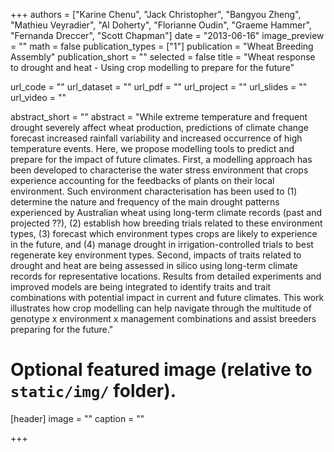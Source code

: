 +++
authors = ["Karine Chenu", "Jack Christopher", "Bangyou Zheng", "Mathieu Veyradier", "Al Doherty", "Florianne Oudin", "Graeme Hammer", "Fernanda Dreccer", "Scott Chapman"]
date = "2013-06-16"
image_preview = ""
math = false
publication_types = ["1"]
publication = "Wheat Breeding Assembly"
publication_short = ""
selected = false
title = "Wheat response to drought and heat - Using crop modelling to prepare for the future"

url_code = ""
url_dataset = ""
url_pdf = ""
url_project = ""
url_slides = ""
url_video = ""

abstract_short = ""
abstract = "While extreme temperature and frequent drought severely affect wheat production, predictions of climate change forecast increased rainfall variability and increased occurrence of high temperature events. Here, we propose modelling tools to predict and prepare for the impact of future climates. First, a modelling approach has been developed to characterise the water stress environment that crops experience accounting for the feedbacks of plants on their local environment. Such environment characterisation has been used to (1) determine the nature and frequency of the main drought patterns experienced by Australian wheat using long-term climate records (past and projected ??), (2) establish how breeding trials related to these environment types, (3) forecast which environment types crops are likely to experience in the future, and (4) manage drought in irrigation-controlled trials to best regenerate key environment types. Second, impacts of traits related to drought and heat are being assessed in silico using long-term climate records for representative locations. Results from detailed experiments and improved models are being integrated to identify traits and trait combinations with potential impact in current and future climates. This work illustrates how crop modelling can help navigate through the multitude of genotype x environment x management combinations and assist breeders preparing for the future."


# Optional featured image (relative to `static/img/` folder).
[header]
image = ""
caption = ""

+++
